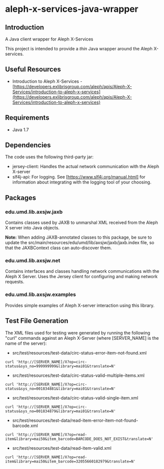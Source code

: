 # aleph-x-services-java-wrapper

## Introduction

A Java client wrapper for Aleph X-Services

This project is intended to provide a _thin_ Java wrapper around the Aleph X-services.

## Useful Resources

* Introduction to Aleph X-Services -  [https://developers.exlibrisgroup.com/aleph/apis/Aleph-X-Services/introduction-to-aleph-x-services](https://developers.exlibrisgroup.com/aleph/apis/Aleph-X-Services/introduction-to-aleph-x-services)

## Requirements

* Java 1.7

## Dependencies

The code uses the following third-party jar:

* jersey-client: Handles the actual network communication with the Aleph X-server
* slf4j-api: For logging. See [https://www.slf4j.org/manual.html] for information about integrating with the logging tool of your choosing.

## Packages

### edu.umd.lib.axsjw.jaxb

Contains classes used by JAXB to unmarshal XML received from the Aleph X server into Java objects.

**Note:** When adding JAXB-annotated classes to this package, be sure to update the src/main/resources/edu/umd/lib/axsjw/jaxb/jaxb.index file, so that the JAXBContext class can auto-discover them.

### edu.umd.lib.axsjw.net

Contains interfaces and classes handling network communications with the Aleph X Server. Uses the Jersey client for configuring and making network requests.

### edu.umd.lib.axsjw.examples

Provides simple examples of Aleph X-server interaction using this library.

## Test File Generation

The XML files used for testing were generated by running the following "curl" commands against an Aleph X-Server (where [SERVER_NAME] is the name of the server):

* src/test/resources/test-data/circ-status-error-item-not-found.xml
```
curl 'http://[SERVER_NAME]/X?op=circ-status&sys_no=999999999&library=mai01&translate=N'
```

* src/test/resources/test-data/circ-status-valid-multiple-items.xml
```
curl 'http://[SERVER_NAME]/X?op=circ-status&sys_no=001834881&library=mai01&translate=N'
```

* src/test/resources/test-data/circ-status-valid-single-item.xml
```
curl 'http://[SERVER_NAME]/X?op=circ-status&sys_no=001834879&library=mai01&translate=N'
```

* src/test/resources/test-data/read-item-error-item-not-found-barcode.xml
```
curl 'http://[SERVER_NAME]/X?op=read-item&library=mai50&item_barcode=BARCODE_DOES_NOT_EXIST&translate=N'
```

* src/test/resources/test-data/read-item-valid.xml
```
curl 'http://[SERVER_NAME]/X?op=read-item&library=mai50&item_barcode=32055660182979&translate=N'
```

[https://www.slf4j.org/manual.html]: https://www.slf4j.org/manual.html